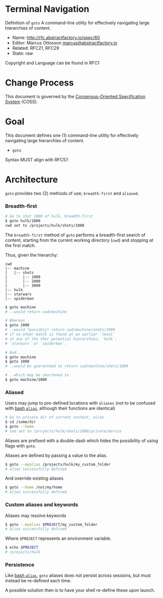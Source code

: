 # Terminal Navigation

Definition of `goto` A command-line utility for effectively navigating large hierarchies of content.

* Name: http://rfc.abstractfactory.io/spec/60
* Editor: Marcus Ottosson <marcus@abstractfactory.io>
* Related: RFC21, RFC29
* State: raw

Copyright and Language can be found in RFC1

# Change Process

This document is governed by the [Consensus-Oriented Specification System](http://www.digistan.org/spec:1/COSS) (COSS).

# Goal

This document defines one (1) command-line utility for effectively navigating large hierarchies of content.

* `goto`

Syntax MUST align with RFC57.

# Architecture

`goto` provides two (2) methods of use; `breadth-first` and `aliased`.

### Breadth-first

```bash
# Go to shot 1000 of hulk, breadth-first
$ goto hulk/1000
cwd set to /projects/hulk/shots/1000
```

The `breadth-first` method of `goto` performs a breadth-first search of content, starting from the current working directory (`cwd`) and stopping at the first match.

Thus, given the hierarchy:

```
cwd
|-- machine
|   |-- shots
|       |-- 1000
|       |-- 2000
|       |-- 3000
|-- hulk
|-- starwars
|-- spiderman
```

```bash
$ goto machine
# ..would return cwd/machine

# Whereas
$ goto 1000
# ..would *possibly* return cwd/machine/shots/1000
# if no other match is found at an earlier `level`
# in any of the ther potential hierarchies; `hulk`,
# `starwars` or `spiderman`.

# And..
$ goto machine
$ goto 1000
# ..would be guaranteed to return cwd/machine/shots/1000

# ..which may be shortened to
$ goto machine/1000
```

### Aliased

Users may jump to pre-defined locations with `aliases` (not to be confused with [bash `alias`][alias], although their functions are identical)

```bash
# Go to private dir of current context, alias
$ cd /some/dir
$ goto --home
# cwd set to /projects/hulk/shots/1000/private/marcus
```

Aliases are prefixed with a double-dash which hides the possibility of using flags with `goto`.

Aliases are defined by passing a value to the alias.

```bash
$ goto --myalias /projects/hulk/my_custom_folder
# alias successfully defined
```

And override existing aliases

```bash
$ goto --home /not/my/home
# alias successfully defined
```

### Custom aliases and keywords

Aliases may resolve keywords

```bash
$ goto --myalias $PROJECT/my_custom_folder
# alias successfully defined
```

Where `$PROJECT` represents an environment variable.

```bash
$ echo $PROJECT
# /projects/hulk
```

### Persistence

Like [bash `alias`][alias], `goto` aliases does not persist across sessions, but must instead be re-defined each time.

A possible solution then is to have your shell re-define these upon launch.

[alias]: http://tldp.org/LDP/abs/html/aliases.html